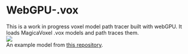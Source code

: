 # WebGPU-.vox

This is a work in progress voxel model path tracer built with webGPU. It loads MagicaVoxel .vox models and path traces them.<br>
![](https://live.staticflickr.com/65535/53136225473_a2d66e2962_b.jpg)<br>
An example model from [this repository](https://github.com/ephtracy/voxel-model/tree/master).
